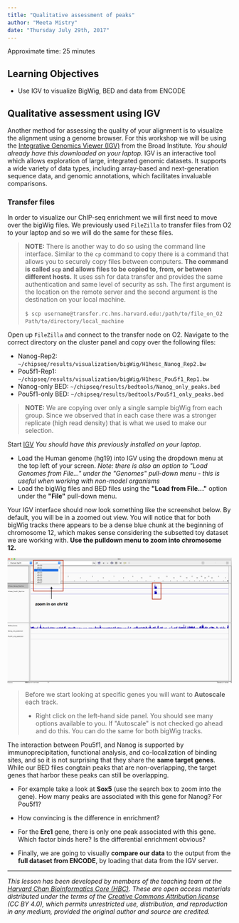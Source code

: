 ```yaml
---
title: "Qualitative assessment of peaks"
author: "Meeta Mistry"
date: "Thursday July 29th, 2017"
---
```


Approximate time: 25 minutes

## Learning Objectives

* Use IGV to visualize BigWig, BED and data from ENCODE

## Qualitative assessment using IGV

Another method for assessing the quality of your alignment is to visualize the alignment using a genome browser. For this workshop we will be using the [Integrative Genomics Viewer (IGV)](https://www.broadinstitute.org/igv/) from the Broad Institute. *You should already have this downloaded on your laptop.* IGV is an interactive tool which allows exploration of large, integrated genomic datasets. It supports a wide variety of data types, including array-based and next-generation sequence data, and genomic annotations, which facilitates invaluable comparisons.


### Transfer files

In order to visualize our ChIP-seq enrichment we will first need to move over the bigWig files. We previously used `FileZilla` to transfer files from O2 to your laptop and so we will do the same for these files.


> **NOTE:**  There is another way to do so using the command line interface. Similar to the `cp` command to copy there is a command that allows you to securely copy files between computers. **The command is called `scp` and allows files to be copied to, from, or between different hosts.** It uses ssh for data transfer and provides the same authentication and same level of security as ssh. The first argument is the location on the remote server and the second argument is the destination on your local machine. 
>
> `$ scp username@transfer.rc.hms.harvard.edu:/path/to/file_on_O2 Path/to/directory/local_machine`

Open up `FileZilla` and connect to the transfer node on O2. Navigate to the correct directory on the cluster panel and copy over the following files:

* Nanog-Rep2: `~/chipseq/results/visualization/bigWig/H1hesc_Nanog_Rep2.bw`
* Pou5f1-Rep1: `~/chipseq/results/visualization/bigWig/H1hesc_Pou5f1_Rep1.bw `
* Nanog-only BED: `~/chipseq/results/bedtools/Nanog_only_peaks.bed`
* Pou5f1-only BED: `~/chipseq/results/bedtools/Pou5f1_only_peaks.bed`


> **NOTE:** We are copying over only a single sample bigWig from each group. Since we observed that in each case there was a stronger replicate (high read density) that is what we used to make our selection.


Start [IGV](https://www.broadinstitute.org/software/igv/download) _You should have this previously installed on your laptop._

* Load the Human genome (hg19) into IGV using the dropdown menu at the top left of your screen. _Note: there is also an option to "Load Genomes from File..." under the "Genomes" pull-down menu - this is useful when working with non-model organisms_
* Load the bigWig files and BED files using the **"Load from File..."** option under the **"File"** pull-down menu. 

Your IGV interface should now look something like the screenshot below. By default, you will be in a zoomed out view. You will notice that for both bigWig tracks there appears to be a dense blue chunk at the beginning of chromosome 12, which makes sense considering the subsetted toy dataset we are working with. **Use the pulldown menu to zoom into chromosome 12.**

<img src="../img/igv-1.png">

> Before we start looking at specific genes you will want to **Autoscale** each track.
> 
> * Right click on the left-hand side panel. You should see many options available to you. If "Autoscale" is not checked go ahead and do this. You can do the same for both bigWig tracks.

The interaction between Pou5f1, and Nanog is supported by immunoprecipitation, functional analysis, and co-localization of binding sites, and so it is not surprising that they share the **same target genes**. While our BED files congtain peaks that are non-overlapping, the target genes that harbor these peaks can still be overlapping.

* For example take a look at **Sox5** (use the search box to zoom into the gene). How many peaks are associated with this gene for Nanog? For Pou5f1?
* How convincing is the difference in enrichment?
* For the **Erc1** gene, there is only one peak associated with this gene. Which factor binds here? Is the differential enrichment obvious?

* Finally, we are going to visually **compare our data** to the output from the **full dataset from ENCODE**, by loading that data from the IGV server.

***
*This lesson has been developed by members of the teaching team at the [Harvard Chan Bioinformatics Core (HBC)](http://bioinformatics.sph.harvard.edu/). These are open access materials distributed under the terms of the [Creative Commons Attribution license](https://creativecommons.org/licenses/by/4.0/) (CC BY 4.0), which permits unrestricted use, distribution, and reproduction in any medium, provided the original author and source are credited.*
